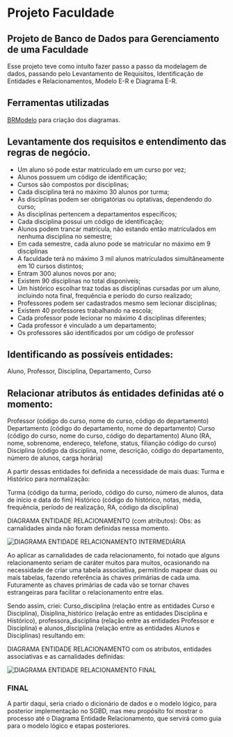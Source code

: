 # Projeto Faculdade

## Projeto de Banco de Dados para Gerenciamento de uma Faculdade

Esse projeto teve como intuíto fazer passo a passo da modelagem de dados, passando pelo Levantamento de Requisitos, Identificação de Entidades e Relacionamentos, Modelo E-R e Diagrama E-R.

## Ferramentas utilizadas

[BRModelo](https://www.brmodeloweb.com/lang/pt-br/index.html) para criação dos diagramas.

## Levantamente dos requisitos e entendimento das regras de negócio.

+ Um aluno só pode estar matriculado em um curso por vez;
+ Alunos possuem um código de identificação;
+ Cursos são compostos por disciplinas;
+ Cada disciplina terá no máximo 30 alunos por turma;
+ As disciplinas podem ser obrigatórias ou optativas, dependendo do curso;
+ As disciplinas pertencem a departamentos específicos;
+ Cada disciplina possui um código de identificação;
+ Alunos podem trancar matrícula, não estando então matrículados em nenhuma disciplina no semestre;
+ Em cada semestre, cada aluno pode se matricular no máximo em 9 disciplinas
+ A faculdade terá no máximo 3 mil alunos matrículados simultâneamente em 10 cursos distintos;
+ Entram 300 alunos novos por ano;
+ Existem 90 disciplinas no total disponíveis;
+ Um histórico escolhar traz todas as disciplinas cursadas por um aluno, incluindo nota final, frequência e período do curso realizado;
+ Professores podem ser cadastrados mesmo sem lecionar disciplinas;
+ Existem 40 professores trabalhando na escola;
+ Cada professor pode lecionar no máximo 4 disciplinas diferentes;
+ Cada professor é vinculado a um departamento;
+ Os professores são identificados por um código de professor

## Identificando as possíveis entidades:

Aluno, Professor, Disciplina, Departamento, Curso

## Relacionar atributos ás entidades definidas até o momento: 

Professor (código do curso, nome do curso, código do departamento)
Departamento (código do departamento, nome do departamento)
Curso (código do curso, nome do curso, código do departamento)
Aluno (RA, nome, sobrenome, endereço, telefone, status, filianção código do curso)
Disciplina (código da disciplina, nome, descrição, código do departamento, número de alunos, carga horária)

A partir dessas entidades foi definida a necessidade de mais duas: Turma e Histórico para normalização:

Turma (código da turma, período, código do curso, número de alunos, data de início e data do fim)
Histórico (código do histórico, notas, média, frequência, período de realização, RA, código da disciplina)

DIAGRAMA ENTIDADE RELACIONAMENTO (com atributos):
Obs: as carnalidades ainda não foram definidas nessa momento.

![DIAGRAMA ENTIDADE RELACIONAMENTO INTERMEDIÁRIA](https://github.com/monyzeweber/SQL-Database-EER/assets/81835859/35e86c80-48e3-453d-9c7d-167359df2851)

Ao aplicar as carnalidades de cada relacionamento, foi notado que alguns relacionamento seriam de caráter muitos para muitos, ocasionando na necessidade de criar uma tabela associativa, permitindo mapear duas ou mais tabelas, fazendo referência às chaves primárias de cada uma. Futuramente as chaves primárias de cada vão se tornar chaves estrangeiras para facilitar o relacionamento entre elas. 

Sendo assim, criei: Curso_disciplina (relação entre as entidades Curso e Disciplina), Disiplina_histórico (relação entre as entidades Disciplina e Histórico), professora_disciplina (relação entre as entidades Professor e Disciplina) e alunos_disciplina (relação entre as entidades Alunos e Disciplinas) resultando em:

DIAGRAMA ENTIDADE RELACIONAMENTO com os atributos, entidades associativas e as carnalidades definidas: 

![DIAGRAMA ENTIDADE RELACIONAMENTO FINAL](https://github.com/monyzeweber/SQL-Database-EER/assets/81835859/2700c134-d126-4efc-bf30-790ab0420e8a)

### FINAL

A partir daqui, seria criado o dicionário de dados e o modelo lógico, para posterior implementação no SGBD, mas meu propósito foi mostrar o processo até o Diagrama Entidade Relacionamento, que servirá como guia para o modelo lógico e etapas posteriores.
